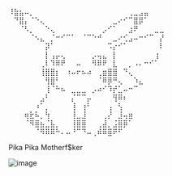 ⠸⣷⣦⠤⡀⠀⠀⠀⠀⠀⠀⠀⠀⠀⠀⠀⠀⠀⠀⠀⠀⠀⠀⢀⣀⣠⣤⠀⠀⠀
⠀⠙⣿⡄⠈⠑⢄⠀⠀⠀⠀⠀⠀⠀⠀⠀⠀⠀⠀⠀⣀⠔⠊⠉⣿⡿⠁⠀⠀⠀
⠀⠀⠈⠣⡀⠀⠀⠑⢄⠀⠀⠀⠀⠀⠀⠀⠀⠀⡠⠊⠁⠀⠀⣰⠟⠀⠀⠀⣀⣀
⠀⠀⠀⠀⠈⠢⣄⠀⡈⠒⠊⠉⠁⠀⠈⠉⠑⠚⠀⠀⣀⠔⢊⣠⠤⠒⠊⠉⠀⡜
⠀⠀⠀⠀⠀⠀⠀⡽⠁⠀⠀⠀⠀⠀⠀⠀⠀⠀⠀⠩⡔⠊⠁⠀⠀⠀⠀⠀⠀⠇
⠀⠀⠀⠀⠀⠀⠀⡇⢠⡤⢄⠀⠀⠀⠀⠀⡠⢤⣄⠀⡇⠀⠀⠀⠀⠀⠀⠀⢰⠀
⠀⠀⠀⠀⠀⠀⢀⠇⠹⠿⠟⠀⠀⠤⠀⠀⠻⠿⠟⠀⣇⠀⠀⡀⠠⠄⠒⠊⠁⠀
⠀⠀⠀⠀⠀⠀⢸⣿⣿⡆⠀⠰⠤⠖⠦⠴⠀⢀⣶⣿⣿⠀⠙⢄⠀⠀⠀⠀⠀⠀
⠀⠀⠀⠀⠀⠀⠀⢻⣿⠃⠀⠀⠀⠀⠀⠀⠀⠈⠿⡿⠛⢄⠀⠀⠱⣄⠀⠀⠀⠀
⠀⠀⠀⠀⠀⠀⠀⢸⠈⠓⠦⠀⣀⣀⣀⠀⡠⠴⠊⠹⡞⣁⠤⠒⠉⠀⠀⠀⠀⠀
⠀⠀⠀⠀⠀⠀⣠⠃⠀⠀⠀⠀⡌⠉⠉⡤⠀⠀⠀⠀⢻⠿⠆⠀⠀⠀⠀⠀⠀⠀
⠀⠀⠀⠀⠀⠰⠁⡀⠀⠀⠀⠀⢸⠀⢰⠃⠀⠀⠀⢠⠀⢣⠀⠀⠀⠀⠀⠀⠀⠀
⠀⠀⠀⢶⣗⠧⡀⢳⠀⠀⠀⠀⢸⣀⣸⠀⠀⠀⢀⡜⠀⣸⢤⣶⠀⠀⠀⠀⠀⠀
⠀⠀⠀⠈⠻⣿⣦⣈⣧⡀⠀⠀⢸⣿⣿⠀⠀⢀⣼⡀⣨⣿⡿⠁⠀⠀⠀⠀⠀⠀
⠀⠀⠀⠀⠀⠈⠻⠿⠿⠓⠄⠤⠘⠉⠙⠤⢀⠾⠿⣿⠟⠋

Pika Pika Motherf$ker

![image](https://user-images.githubusercontent.com/74296490/147365728-5657ad66-c990-4b7f-9bd7-95128ff0d0f9.png)




